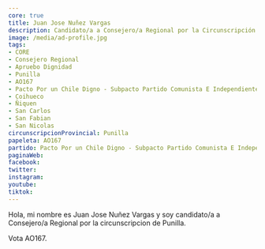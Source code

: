 ```yaml
---
core: true
title: Juan Jose Nuñez Vargas
description: Candidato/a a Consejero/a Regional por la Circunscripción de Punilla
image: /media/ad-profile.jpg
tags:
- CORE
- Consejero Regional
- Apruebo Dignidad
- Punilla
- AO167
- Pacto Por un Chile Digno - Subpacto Partido Comunista E Independientes - Partido Comunista De Chile
- Coihueco
- Ñiquen
- San Carlos
- San Fabian
- San Nicolas
circunscripcionProvincial: Punilla
papeleta: AO167
partido: Pacto Por un Chile Digno - Subpacto Partido Comunista E Independientes - Partido Comunista De Chile
paginaWeb:
facebook:
twitter:
instagram:
youtube:
tiktok:
---
```

Hola, mi nombre es Juan Jose Nuñez Vargas y soy candidato/a a Consejero/a Regional por la circunscripcion de Punilla.

Vota AO167.